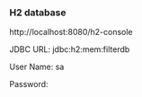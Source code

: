 ### H2 database
http://localhost:8080/h2-console

JDBC URL: jdbc:h2:mem:filterdb

User Name: sa

Password:
